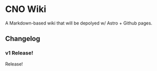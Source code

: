# CNO Wiki

A Markdown-based wiki that will be depolyed w/ Astro + Github pages.

## Changelog

### v1 Release!

Release!
